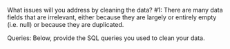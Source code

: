 What issues will you address by cleaning the data?
#1: There are many data fields that are irrelevant, either because they are largely or entirely empty (i.e. null) or because they are duplicated.




Queries:
Below, provide the SQL queries you used to clean your data.
